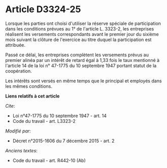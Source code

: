 # Article D3324-25

Lorsque les parties ont choisi d'utiliser la réserve spéciale de participation dans les conditions prévues au 1° de l'article
L. 3323-2, les entreprises réalisent les versements correspondants avant le premier jour du sixième mois suivant la clôture
de l'exercice au titre duquel la participation est attribuée. 

Passé ce délai, les entreprises complètent les versements prévus au premier alinéa par un intérêt de retard égal à 1,33 fois
le taux mentionné à l'article 14 de la loi n° 47-1775 du 10 septembre 1947 portant statut de la coopération. 

Les intérêts sont versés en même temps que le principal et employés dans les mêmes conditions.

**Liens relatifs à cet article**

_Cite_:

  - Loi n°47-1775 du 10 septembre 1947 - art. 14
  - Code du travail - art. L3323-2

_Modifié par_:

  - Décret n°2015-1606 du 7 décembre 2015 - art. 2

_Anciens textes_:

  - Code du travail - art. R442-10 (Ab)
